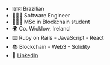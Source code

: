 - 🇧🇷 Brazilian
- 🧑🏽‍💻 Software Engineer
- 👨🏽‍🎓 MSc in Blockchain student
- 🌍 Co. Wicklow, Ireland
- ⌨️ Ruby on Rails - JavaScript - React
- 📚 Blockchain - Web3 - Solidity
- 👤 [LinkedIn](https://www.linkedin.com/in/gtcarlos/)
<!--
**gtcarlos/gtcarlos** is a ✨ _special_ ✨ repository because its `README.md` (this file) appears on your GitHub profile.

Here are some ideas to get you started:

- 🔭 I’m currently working on ...
- 🌱 I’m currently learning ...
- 👯 I’m looking to collaborate on ...
- 🤔 I’m looking for help with ...
- 💬 Ask me about ...
- 📫 How to reach me: ...
- 😄 Pronouns: ...
- ⚡ Fun fact: ...
-->
